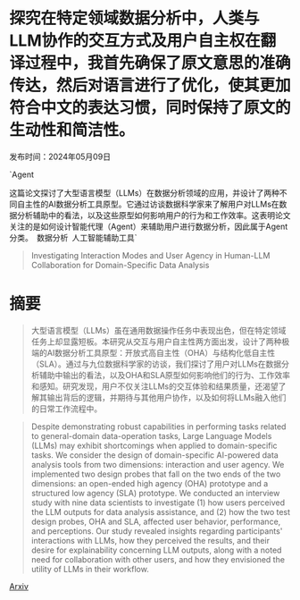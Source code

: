 # 探究在特定领域数据分析中，人类与LLM协作的交互方式及用户自主权在翻译过程中，我首先确保了原文意思的准确传达，然后对语言进行了优化，使其更加符合中文的表达习惯，同时保持了原文的生动性和简洁性。

发布时间：2024年05月09日

`Agent

这篇论文探讨了大型语言模型（LLMs）在数据分析领域的应用，并设计了两种不同自主性的AI数据分析工具原型。它通过访谈数据科学家来了解用户对LLMs在数据分析辅助中的看法，以及这些原型如何影响用户的行为和工作效率。这表明论文关注的是如何设计智能代理（Agent）来辅助用户进行数据分析，因此属于Agent分类。` `数据分析` `人工智能辅助工具`

> Investigating Interaction Modes and User Agency in Human-LLM Collaboration for Domain-Specific Data Analysis

# 摘要

> 大型语言模型（LLMs）虽在通用数据操作任务中表现出色，但在特定领域任务上却显露短板。本研究从交互与用户自主性两方面出发，设计了两种极端的AI数据分析工具原型：开放式高自主性（OHA）与结构化低自主性（SLA）。通过与九位数据科学家的访谈，我们探讨了用户对LLMs在数据分析辅助中输出的看法，以及OHA和SLA原型如何影响他们的行为、工作效率和感知。研究发现，用户不仅关注LLMs的交互体验和结果质量，还渴望了解其输出背后的逻辑，并期待与其他用户协作，以及如何将LLMs融入他们的日常工作流程中。

> Despite demonstrating robust capabilities in performing tasks related to general-domain data-operation tasks, Large Language Models (LLMs) may exhibit shortcomings when applied to domain-specific tasks. We consider the design of domain-specific AI-powered data analysis tools from two dimensions: interaction and user agency. We implemented two design probes that fall on the two ends of the two dimensions: an open-ended high agency (OHA) prototype and a structured low agency (SLA) prototype. We conducted an interview study with nine data scientists to investigate (1) how users perceived the LLM outputs for data analysis assistance, and (2) how the two test design probes, OHA and SLA, affected user behavior, performance, and perceptions. Our study revealed insights regarding participants' interactions with LLMs, how they perceived the results, and their desire for explainability concerning LLM outputs, along with a noted need for collaboration with other users, and how they envisioned the utility of LLMs in their workflow.

[Arxiv](https://arxiv.org/abs/2405.05548)